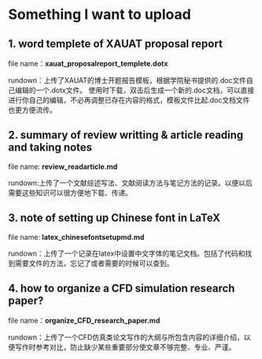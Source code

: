 # Something I want to upload

## 1. word templete of XAUAT proposal report

file name：**xauat_proposalreport_templete.dotx**

rundown：上传了XAUAT的博士开题报告模板，根据学院秘书提供的.doc文件自己编辑的一个.dotx文件。
使用时下载，双击后生成一个新的.doc文档，可以直接进行你自己的编辑，不必再调整已存在内容的格式，模板文件比起.doc文档文件也更方便流传。

## 2. summary of review writting & article reading and taking notes

file name: **review_readarticle.md**

rundown:上传了一个文献综述写法、文献阅读方法与笔记方法的记录。以便以后需要这些知识可以很方便地下载、传递。

## 3. note of setting up Chinese font in LaTeX
file name: **latex_chinesefontsetupmd.md**

rundown：上传了一个记录在latex中设置中文字体的笔记文档。包括了代码和找到需要文件的方法，忘记了或者需要的时候可以查到。

## 4. how to organize a CFD simulation research paper?

file name：**organize_CFD_research_paper.md**

rundown：上传了一个CFD仿真类论文写作的大纲与所包含内容的详细介绍，以便写作时参考对比，防止缺少某些重要部分使文章不够完整、专业、严谨。

